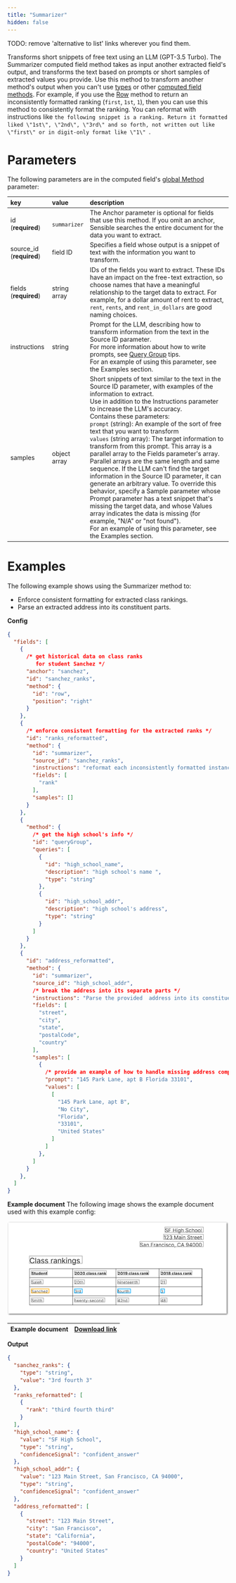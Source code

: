 ```yaml
---
title: "Summarizer"
hidden: false
---
```

TODO: remove 'alternative to list' links wherever you find them.

Transforms short snippets of free text using an LLM (GPT-3.5 Turbo). The Summarizer computed field method takes as input another extracted field's output, and transforms the text based on prompts or short samples of extracted values you provide. Use this method to transform another method's output when you can't use [types](doc:types) or other [computed field methods](doc:computed-field-methods). For example, if you use the [Row](doc:row) method to return an inconsistently formatted ranking (`first`, `1st`,  `1`), then you can use this method to consistently format the ranking. You can reformat with instructions like `the following snippet is a ranking. Return it formatted liked \"1st\", \"2nd\", \"3rd\" and so forth, not written out like \"first\" or in digit-only format like \"1\" `. 



Parameters
====

The following parameters are in the computed field's [global Method](doc:computed-field-methods#parameters) parameter: 


| key                      | value        | description                                                  |
| :----------------------- | :----------- | :----------------------------------------------------------- |
| id (**required**)        | `summarizer` | The Anchor parameter is optional for fields that use this method. If you omit an anchor, Sensible searches the entire document for the data you want to extract. |
| source_id (**required**) | field ID     | Specifies a field whose output is a snippet of text with the information you want to transform. |
| fields (**required**)    | string array | IDs of the fields  you want to extract. These IDs have an impact on the free-text extraction, so choose names that have a meaningful relationship to the target data to extract. For example, for a dollar amount of rent to extract,  `rent`, `rents`, and `rent_in_dollars` are good naming choices. |
| instructions             | string       | Prompt for the LLM, describing how to transform information from the text in the Source ID parameter.<br/>For more information about how to write prompts, see [Query Group](doc:query-group-tips) tips.<br/>For an example of using this parameter, see the Examples section. |
| samples                  | object array | Short snippets of text similar to the text in the Source ID parameter, with examples of the information to extract. <br/>Use in addition to the Instructions parameter to increase the LLM's accuracy. <br/>Contains these parameters:<br/>`prompt` (string): An example of the sort of free text that you want to transform<br/>`values` (string array):  The target information to transform from this prompt. This array is a parallel array to the Fields parameter's array. Parallel arrays are the same length and same sequence. If the LLM can't find the target information in the Source ID parameter, it can generate an arbitrary value. To override this behavior, specify a Sample parameter whose Prompt parameter has a text snippet that's missing the target data, and whose Values array indicates the data is missing (for example, "N/A" or "not found").<br/>For an example of using this parameter, see the Examples section. |

Examples
====

The following example shows using the Summarizer method to:

- Enforce consistent formatting for extracted class rankings.
- Parse an extracted address into its constituent parts.

**Config**

```json
{
  "fields": [
    {
      /* get historical data on class ranks
         for student Sanchez */
      "anchor": "sanchez",
      "id": "sanchez_ranks",
      "method": {
        "id": "row",
        "position": "right"
      }
    },
    {
      /* enforce consistent formatting for the extracted ranks */
      "id": "ranks_reformatted",
      "method": {
        "id": "summarizer",
        "source_id": "sanchez_ranks",
        "instructions": "reformat each inconsistently formatted instance of rank as a word (i.e. \"first\" not \"1st\" or \"1\") then return the ranks",
        "fields": [
          "rank"
        ],
        "samples": []
      }
    },
    {
      "method": {
        /* get the high school's info */
        "id": "queryGroup",
        "queries": [
          {
            "id": "high_school_name",
            "description": "high school's name ",
            "type": "string"
          },
          {
            "id": "high_school_addr",
            "description": "high school's address",
            "type": "string"
          }
        ]
      }
    },
    {
      "id": "address_reformatted",
      "method": {
        "id": "summarizer",
        "source_id": "high_school_addr",
        /* break the address into its separate parts */
        "instructions": "Parse the provided  address into its constituent parts: street, city, state, postal code, and country. Convert state abbreviations to full state names, and infer the country if not explicitly provided.",
        "fields": [
          "street",
          "city",
          "state",
          "postalCode",
          "country"
        ],
        "samples": [
          {
            /* provide an example of how to handle missing address components */
            "prompt": "145 Park Lane, apt B Florida 33101",
            "values": [
              [
                "145 Park Lane, apt B",
                "No City",
                "Florida",
                "33101",
                "United States"
              ]
            ]
          },
        ]
      }
    },
  ]
}
```

**Example document**
The following image shows the example document used with this example config:

![Click to enlarge](https://raw.githubusercontent.com/sensible-hq/sensible-docs/main/readme-sync/assets/v0/images/final/summarizer_1.png)

| Example document | [Download link](https://raw.githubusercontent.com/sensible-hq/sensible-docs/main/readme-sync/assets/v0/pdfs/summarizer_1.pdf) |
| ---------------- | ------------------------------------------------------------ |

**Output**

```json
{
  "sanchez_ranks": {
    "type": "string",
    "value": "3rd fourth 3"
  },
  "ranks_reformatted": [
    {
      "rank": "third fourth third"
    }
  ],
  "high_school_name": {
    "value": "SF High School",
    "type": "string",
    "confidenceSignal": "confident_answer"
  },
  "high_school_addr": {
    "value": "123 Main Street, San Francisco, CA 94000",
    "type": "string",
    "confidenceSignal": "confident_answer"
  },
  "address_reformatted": [
    {
      "street": "123 Main Street",
      "city": "San Francisco",
      "state": "California",
      "postalCode": "94000",
      "country": "United States"
    }
  ]
}
```
